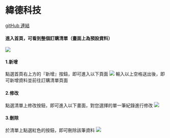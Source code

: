 # 緯德科技
[gitHub 連結](https://github.com/capeta0507/DailyDrink)
#### 進入首頁，可看到整個訂購清單（畫面上為預設資料）
![](https://i.imgur.com/YQfWY0M.png)

#### 1.新增
點選首頁右上方的『新增』按鈕，即可進入以下頁面
![](https://i.imgur.com/uE5ID5v.png)
輸入以上空格送出後，即可新增資料並前往訂購清單頁面

#### 2.修改
點選清單上修改按鈕，即可進入以下畫面，對您選擇的單一筆紀錄進行修改
![](https://i.imgur.com/Fwgd1OZ.png)

#### 3.刪除
於清單上點選紅色的按鈕，即可刪除該筆資料
![](https://i.imgur.com/s1HLsoK.png)
